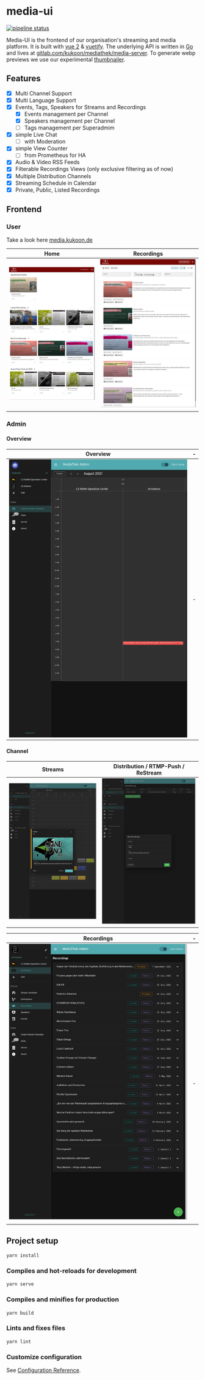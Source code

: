 # media-ui

[![pipeline status](https://gitlab.com/kukoon/mediathek/media-ui/badges/main/pipeline.svg)](https://gitlab.com/kukoon/mediathek/media-ui/-/commits/main)

Media-UI is the frontend of our organisation's streaming and media platform. It is built with [vue 2](https://vuejs.org/) & [vuetify](vuetifyjs.com/). The underlying API is written in [Go](https://go.dev/) and lives at [gitlab.com/kukoon/mediathek/media-server](https://gitlab.com/kukoon/mediathek/media-server). To generate webp previews we use our experimental [thumbnailer](https://github.com/Kukoon/thumbnailer).

## Features

 - [x] Multi Channel Support
 - [x] Multi Language Support
 - [x] Events, Tags, Speakers for Streams and Recordings
   - [x] Events management per Channel
   - [x] Speakers management per Channel
   - [ ] Tags management per Superadmim
 - [x] simple Live Chat
   - [ ] with Moderation
 - [x] simple View Counter
   - [ ] from Prometheus for HA
 - [x] Audio & Video RSS Feeds
 - [x] Filterable Recordings Views (only exclusive filtering as of now)
 - [x] Multiple Distribution Channels
 - [x] Streaming Schedule in Calendar
 - [x] Private, Public, Listed Recordings

## Frontend

### User

Take a look here [media.kukoon.de](https://media.kukoon.de)

Home                    | Recordings
:-------------------------:|:-------------------------:
![Home](docs/home.png)  | ![Recordings](docs/recordings.png)

### Admin

#### Overview

Overview                   | -
:-------------------------:|:-------------------------:
![Overview](docs/admin_overview.png) | - 


#### Channel

Streams                    | Distribution / RTMP-Push / ReStream
:-------------------------:|:-------------------------:
![Streams of Channel](docs/admin_channel_stream.png) | ![Distribution of Channel](docs/admin_channel_push.png)

Recordings | -
:-------------------------:|:-------------------------:
![Recordings of Channel](docs/admin_channel_recordings.png) | -

## Project setup
```
yarn install
```

### Compiles and hot-reloads for development
```
yarn serve
```

### Compiles and minifies for production
```
yarn build
```

### Lints and fixes files
```
yarn lint
```

### Customize configuration
See [Configuration Reference](https://cli.vuejs.org/config/).
